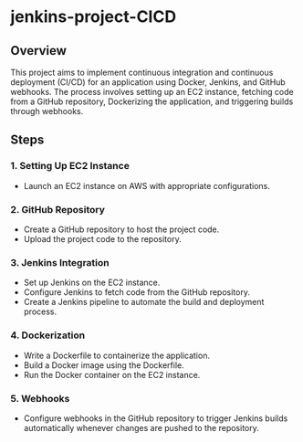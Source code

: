 # jenkins-project-CICD

## Overview

This project aims to implement continuous integration and continuous deployment (CI/CD) for an application using Docker, Jenkins, and GitHub webhooks. The process involves setting up an EC2 instance, fetching code from a GitHub repository, Dockerizing the application, and triggering builds through webhooks.

## Steps

### 1. Setting Up EC2 Instance

- Launch an EC2 instance on AWS with appropriate configurations.

### 2. GitHub Repository

- Create a GitHub repository to host the project code.
- Upload the project code to the repository.

### 3. Jenkins Integration

- Set up Jenkins on the EC2 instance.
- Configure Jenkins to fetch code from the GitHub repository.
- Create a Jenkins pipeline to automate the build and deployment process.

### 4. Dockerization

- Write a Dockerfile to containerize the application.
- Build a Docker image using the Dockerfile.
- Run the Docker container on the EC2 instance.

### 5. Webhooks

- Configure webhooks in the GitHub repository to trigger Jenkins builds automatically whenever changes are pushed to the repository.


